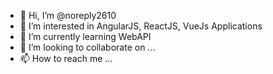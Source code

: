 - 👋 Hi, I’m @noreply2610
- 👀 I’m interested in AngularJS, ReactJS, VueJs Applications
- 🌱 I’m currently learning WebAPI
- 💞️ I’m looking to collaborate on ...
- 📫 How to reach me ...

<!---
noreply2610/noreply2610 is a ✨ special ✨ repository because its `README.md` (this file) appears on your GitHub profile.
You can click the Preview link to take a look at your changes.
--->
